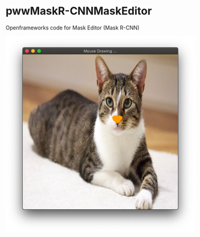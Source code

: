# pwwMaskR-CNNMaskEditor
Openframeworks code for Mask Editor (Mask R-CNN)

![screen shot](https://github.com/bemoregt/pwwMaskR-CNNMaskEditor/blob/master/ScrShot%2011.png)
